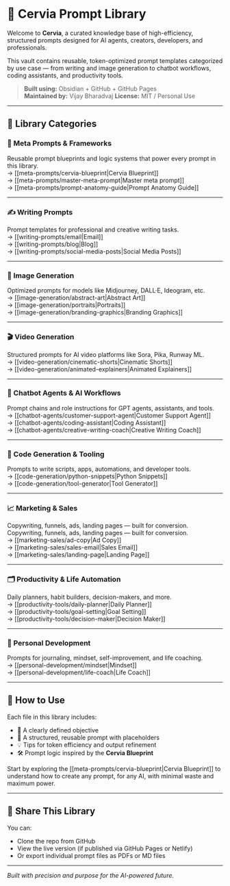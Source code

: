 # 🧠 Cervia Prompt Library

Welcome to **Cervia**, a curated knowledge base of high-efficiency, structured prompts designed for AI agents, creators, developers, and professionals.

This vault contains reusable, token-optimized prompt templates categorized by use case — from writing and image generation to chatbot workflows, coding assistants, and productivity tools.

> **Built using:** Obsidian + GitHub + GitHub Pages  
> **Maintained by:** Vijay Bharadvaj 
> **License:** MIT / Personal Use

---

## 📂 Library Categories

### 🧩 Meta Prompts & Frameworks
Reusable prompt blueprints and logic systems that power every prompt in this library.  
→ [[meta-prompts/cervia-blueprint|Cervia Blueprint]]  
→ [[meta-prompts/master-meta-prompt|Master meta prompt]]  
→ [[meta-prompts/prompt-anatomy-guide|Prompt Anatomy Guide]]

---

### ✍️ Writing Prompts
Prompt templates for professional and creative writing tasks.  
→ [[writing-prompts/email|Email]]  
→ [[writing-prompts/blog|Blog]]  
→ [[writing-prompts/social-media-posts|Social Media Posts]]

---

### 🎨 Image Generation
Optimized prompts for models like Midjourney, DALL·E, Ideogram, etc.  
→ [[image-generation/abstract-art|Abstract Art]]  
→ [[image-generation/portraits|Portraits]]  
→ [[image-generation/branding-graphics|Branding Graphics]]

---

### 🎬 Video Generation
Structured prompts for AI video platforms like Sora, Pika, Runway ML.  
→ [[video-generation/cinematic-shorts|Cinematic Shorts]]  
→ [[video-generation/animated-explainers|Animated Explainers]]

---

### 🤖 Chatbot Agents & AI Workflows
Prompt chains and role instructions for GPT agents, assistants, and tools.  
→ [[chatbot-agents/customer-support-agent|Customer Support Agent]]  
→ [[chatbot-agents/coding-assistant|Coding Assistant]]  
→ [[chatbot-agents/creative-writing-coach|Creative Writing Coach]]

---

### 🔧 Code Generation & Tooling
Prompts to write scripts, apps, automations, and developer tools.  
→ [[code-generation/python-snippets|Python Snippets]]  
→ [[code-generation/tool-generator|Tool Generator]]

---

### 📈 Marketing & Sales
Copywriting, funnels, ads, landing pages — built for conversion.  
Copywriting, funnels, ads, landing pages — built for conversion.  
→ [[marketing-sales/ad-copy|Ad Copy]]  
→ [[marketing-sales/sales-email|Sales Email]]  
→ [[marketing-sales/landing-page|Landing Page]]

---

### 🗂 Productivity & Life Automation
Daily planners, habit builders, decision-makers, and more.  
→ [[productivity-tools/daily-planner|Daily Planner]]  
→ [[productivity-tools/goal-setting|Goal Setting]]  
→ [[productivity-tools/decision-maker|Decision Maker]]

---

### 🌱 Personal Development
Prompts for journaling, mindset, self-improvement, and life coaching.  
→ [[personal-development/mindset|Mindset]]  
→ [[personal-development/life-coach|Life Coach]]

---

## 📌 How to Use

Each file in this library includes:
- 📌 A clearly defined objective
- 🧠 A structured, reusable prompt with placeholders
- 💡 Tips for token efficiency and output refinement
- 🛠️ Prompt logic inspired by the **Cervia Blueprint**

Start by exploring the [[meta-prompts/cervia-blueprint|Cervia Blueprint]] to understand how to create any prompt, for any AI, with minimal waste and maximum power.

---

## 🔗 Share This Library

You can:
- Clone the repo from GitHub
- View the live version (if published via GitHub Pages or Netlify)
- Or export individual prompt files as PDFs or MD files

---

*Built with precision and purpose for the AI-powered future.*

